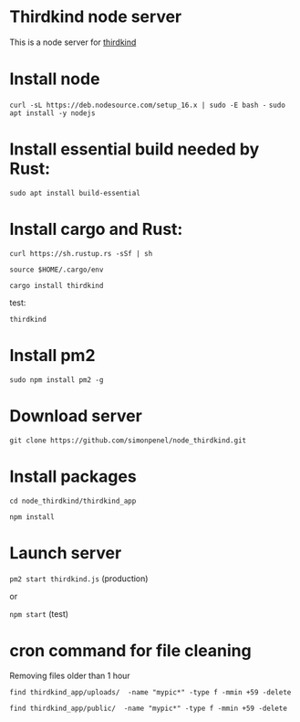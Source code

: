 # Thirdkind node server
This is a node server for [thirdkind](https://github.com/simonpenel/thirdkind/wiki)

# Install node
`curl -sL https://deb.nodesource.com/setup_16.x | sudo -E bash -`
`sudo apt install -y nodejs`

# Install essential build needed by Rust:
`sudo apt install build-essential`

# Install cargo and Rust:

`curl https://sh.rustup.rs -sSf | sh`

`source $HOME/.cargo/env`

`cargo install thirdkind`

test:

`thirdkind`

# Install pm2

`sudo npm install pm2 -g`

# Download server

`git clone https://github.com/simonpenel/node_thirdkind.git`

# Install packages

`cd node_thirdkind/thirdkind_app`

`npm install`

# Launch server

`pm2 start thirdkind.js` (production)

or

`npm start` (test)

# cron command for file cleaning
Removing files older than 1 hour

`find thirdkind_app/uploads/  -name "mypic*" -type f -mmin +59 -delete`

`find thirdkind_app/public/  -name "mypic*" -type f -mmin +59 -delete`

